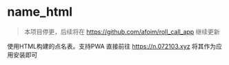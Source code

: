 # name_html
> 本项目停更，后续将在 https://github.com/afoim/roll_call_app 继续更新

使用HTML构建的点名表。支持PWA
直接前往 https://n.072103.xyz 将其作为应用安装即可
